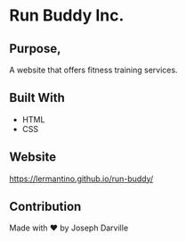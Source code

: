 # Run Buddy Inc.

## Purpose,
A website that offers fitness training services.

## Built With
* HTML
* CSS

## Website
https://lermantino.github.io/run-buddy/

## Contribution
Made with ❤️ by Joseph Darville